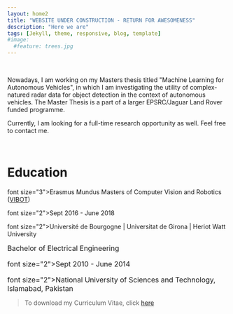 ```yaml
---
layout: home2
title: "WEBSITE UNDER CONSTRUCTION - RETURN FOR AWESOMENESS" 
description: "Here we are"
tags: [Jekyll, theme, responsive, blog, template]
#image:
  #feature: trees.jpg
---
```


<br />
<p>Nowadays, I am working on my Masters thesis titled "Machine Learning for Autonomous Vehicles", in which I am investigating the utility of complex-natured radar data for object detection in the context of autonomous vehicles. The Master Thesis is a part of a larger EPSRC/Jaguar Land Rover funded programme.</p>
<p></p>
<p>Currently, I am looking for a full-time research opportunity as well. Feel free to contact me.</p>
<br />

<h1>Education</h1>
<p>font size="3">Erasmus Mundus Masters of Computer Vision and Robotics (<a href="https://www.vibot.org/" target="_blank">VIBOT</a>)</p>
<p>font size="2">Sept 2016 - June 2018</p>
<p>font size="2">Université de Bourgogne | Universitat de Girona | Heriot Watt University</p>  
<p></p>  
<p><font size="3">Bachelor of Electrical Engineering </p>
<p>font size="2">Sept 2010 - June 2014</p>
<p>font size="2">National University of Sciences and Technology, Islamabad, Pakistan</font></p>   
  
  <blockquote>
  
  <p>To download my Curriculum Vitae, click <a href="https://drive.google.com/file/d/1wnIScTH0v37PL6gqIs6J9OlVRk0PMgXm/view?usp=sharing" target="_blank">here</a > </p>
    
</blockquote>

